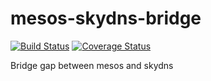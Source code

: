 # mesos-skydns-bridge

[![Build Status](https://travis-ci.org/anshulverma/mesos-skydns-bridge.svg?branch=master)](https://travis-ci.org/anshulverma/mesos-skydns-bridge)
[![Coverage Status](https://coveralls.io/repos/anshulverma/mesos-skydns-bridge/badge.svg?branch=master&service=github)](https://coveralls.io/github/anshulverma/mesos-skydns-bridge?branch=master)

Bridge gap between mesos and skydns

